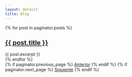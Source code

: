 ```yaml
---
layout: default
title: Blog
---
```


<div class="posts">
  {% for post in paginator.posts %}
    <article class="post">
      <h1><a href="{{ post.url }}">{{ post.title }}</a></h1>
      <div class="entry">
        {{ post.excerpt }}
      </div>
    </article>
  {% endfor %}
</div>

<div class="pagination">
  {% if paginator.previous_page %}
    <a href="{{ paginator.previous_page_path }}" class="prev">Anterior</a>
  {% endif %}
  {% if paginator.next_page %}
    <a href="{{ paginator.next_page_path }}" class="next">Siguiente</a>
  {% endif %}
</div>

